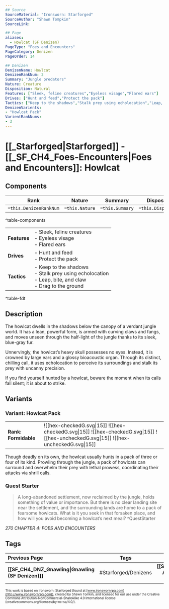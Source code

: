 ```yaml
---
## Source
SourceMaterial: "Ironsworn: Starforged"
SourceAuthor: "Shawn Tompkin"
SourceLink: 

## Page
aliases:
  - Howlcat (SF Denizen)
PageType: "Foes and Encounters"
PageCategory: Denizen
PageOrder: 14

## Denizen
DenizenName: Howlcat
DenizenRankNum: 2
Summary: "Jungle predators"
Nature: Creature
Disposition: Natural
Features: ["Sleek, feline creatures","Eyeless visage","Flared ears"]
Drives: ["Hunt and feed","Protect the pack"]
Tactics: ["Keep to the shadows","Stalk prey using echolocation","Leap, bite, and claw","Drag to the ground"]
DenizenVarients:
- "Howlcat Pack"
VarientRankNums:
- 3
---
```

# [[_Starforged|Starforged]] - [[_SF_CH4_Foes-Encounters|Foes and Encounters]]: Howlcat
## Components
| **Rank** | Nature | Summary | Disposition |
| :---: | --- | --- | --- |
| `=this.DenizenRankNum` | `=this.Nature` | `=this.Summary` | `=this.Disposition`  |
^table-components

|  |  |
| --- | --- |
| **Features** | - Sleek, feline creatures<br>- Eyeless visage<br>- Flared ears |
| **Drives** | - Hunt and feed<br>- Protect the pack |
| **Tactics** | - Keep to the shadows<br>- Stalk prey using echolocation<br>- Leap, bite, and claw<br>- Drag to the ground |
^table-fdt

## Description
The howlcat dwells in the shadows below the canopy of a verdant jungle world. It has a lean, powerful form, is armed with curving claws and fangs, and moves unseen through the half-light of the jungle thanks to its sleek, blue-gray fur.

Unnervingly, the howlcat’s heavy skull possesses no eyes. Instead, it is crowned by large ears and a glossy bioacoustic organ. Through its distinct, chilling call, it uses echolocation to perceive its surroundings and stalk its prey with uncanny precision.

If you find yourself hunted by a howlcat, beware the moment when its calls fall silent; it is about to strike.

## Variants
### Variant: Howlcat Pack
| | |
| --- | --- |
| **Rank: Formidable** | ![[hex-checkedG.svg\|15]] ![[hex-checkedG.svg\|15]] ![[hex-checkedG.svg\|15]] ![[hex-uncheckedG.svg\|15]] ![[hex-uncheckedG.svg\|15]] |

Though deadly on its own, the howlcat usually hunts in a pack of three or four of its kind. Prowling through the jungle, a pack of howlcats can surround and overwhelm their prey with lethal prowess, coordinating their attacks via shrill calls.

### Quest Starter
> A long-abandoned settlement, now reclaimed by the jungle, holds something of value or importance. But there is no clear landing site near the settlement, and the surrounding lands are home to a pack of fearsome howlcats. What is it you seek in that forsaken place, and how will you avoid becoming a howlcat’s next meal? ^QuestStarter

*270 CHAPTER 4: FOES AND ENCOUNTERS*

## Tags
| Previous Page | Tags | Next Page |
|:--- |:---:| ---:|
| **[[SF_CH4_DNZ_Gnawling\|Gnawling (SF Denizen)]]** | #Starforged/Denizens | **[[SF_CH4_DNZ_Iron Auger\|Iron Auger (SF Denizen)]]** |

<font size=-2>This work is based on Ironsworn: Starforged (found at [www.ironswornrpg.com](http://www.ironswornrpg.com)), created by Shawn Tomkin, and licensed for our use under the Creative Commons Attribution-NonCommercial-ShareAlike 4.0 International license  (creativecommons.org/licenses/by-nc-sa/4.0/).</font>